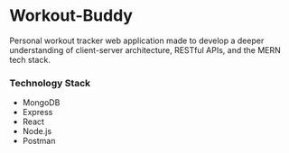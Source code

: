 # Workout-Buddy
Personal workout tracker web application made to develop a deeper understanding of client-server architecture, RESTful APIs, and the MERN tech stack.
### Technology Stack
- MongoDB
- Express
- React
- Node.js
- Postman
